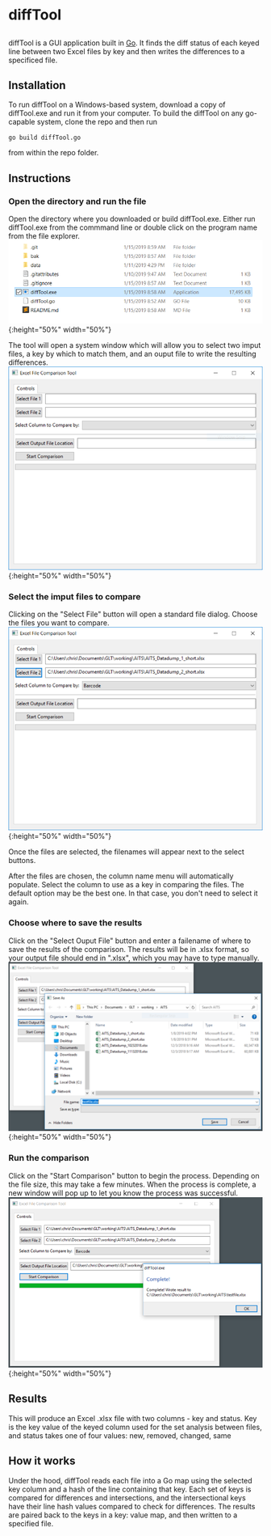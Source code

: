 # diffTool

## 
diffTool is a GUI application built in [Go](https://golang.org). It finds the diff status of each keyed line between two Excel files by key and then writes the differences to a specificed file.


## Installation
To run diffTool on a Windows-based system, download a copy of diffTool.exe and run it from your computer. To build the diffTool on any go-capable system, clone the repo and then run 
``` 
go build diffTool.go
```
from within the repo folder.

## Instructions  

### Open the directory and run the file  
Open the directory where you downloaded or build diffTool.exe. Either run diffTool.exe from the commmand line or double click on the program name from the file explorer.  
![](img/01_select.PNG?raw=true){:height="50%" width="50%"}

The tool will open a system window which will allow you to select two imput files, a key by which to match them, and an ouput file to write the resulting differences.  
![](img/02_opened.PNG?raw=true){:height="50%" width="50%"}

### Select the imput files to compare  
Clicking on the "Select File" button will open a standard file dialog. Choose the files you want to compare.  
![](img/04_fileselected.PNG?raw=true){:height="50%" width="50%"}

Once the files are selected, the filenames will appear next to the select buttons.

After the files are chosen, the column name menu will automatically populate. Select the column to use as a key in comparing the files. The default option may be the best one. In that case, you don't need to select it again.

### Choose where to save the results  
Click on the "Select Ouput File" button and enter a failename of where to save the results of the comparison. The results will be in .xlsx format, so your output file should end in ".xlsx", which you may have to type manually.  
![](img/06_savedialog.PNG?raw=true){:height="50%" width="50%"}

### Run the comparison
Click on the "Start Comparison" button to begin the process. Depending on the file size, this may take a few minutes. When the process is complete, a new window will pop up to let you know the process was successful.
![](img/07_complete.PNG?raw=true){:height="50%" width="50%"}

## Results

This will produce an Excel .xlsx file with two columns - key and status. Key is the key value of the keyed column used for the set analysis between files, and status takes one of four values: new, removed, changed, same

## How it works  
Under the hood, diffTool reads each file into a Go map using the selected key column and a hash of the line containing that key. Each set of keys is compared for differences and intersections, and the intersectional keys have their line hash values compared to check for differences. The results are paired back to the keys in a key: value map, and then written to a specified file.
